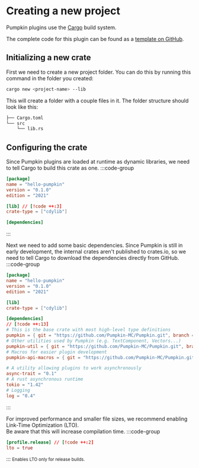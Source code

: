 # Creating a new project

Pumpkin plugins use the [Cargo](https://doc.rust-lang.org/book/ch01-03-hello-cargo.html) build system.

The complete code for this plugin can be found as a [template on GitHub](https://github.com/vyPal/Hello-Pumpkin).

## Initializing a new crate

First we need to create a new project folder. You can do this by running this command in the folder you created:

```bash
cargo new <project-name> --lib
```

This will create a folder with a couple files in it. The folder structure should look like this:

```bash
├── Cargo.toml
└── src
    └── lib.rs
```

## Configuring the crate

Since Pumpkin plugins are loaded at runtime as dynamic libraries, we need to tell Cargo to build this crate as one.
:::code-group

```toml [Cargo.toml]
[package]
name = "hello-pumpkin"
version = "0.1.0"
edition = "2021"

[lib] // [!code ++:3]
crate-type = ["cdylib"]

[dependencies]
```

:::

Next we need to add some basic dependencies. Since Pumpkin is still in early development, the internal crates aren't published to crates.io, so we need to tell Cargo to download the dependencies directly from GitHub.
:::code-group

```toml [Cargo.toml]
[package]
name = "hello-pumpkin"
version = "0.1.0"
edition = "2021"

[lib]
crate-type = ["cdylib"]

[dependencies]
// [!code ++:13]
# This is the base crate with most high-level type definitions
pumpkin = { git = "https://github.com/Pumpkin-MC/Pumpkin.git", branch = "master", package = "pumpkin" } 
# Other utilities used by Pumpkin (e.g. TextComponent, Vectors...)
pumpkin-util = { git = "https://github.com/Pumpkin-MC/Pumpkin.git", branch = "master", package = "pumpkin-util" }
# Macros for easier plugin development
pumpkin-api-macros = { git = "https://github.com/Pumpkin-MC/Pumpkin.git", branch = "master", package = "pumpkin-api-macros" }

# A utility allowing plugins to work asynchronously
async-trait = "0.1"
# A rust asynchronous runtime
tokio = "1.42"
# Logging
log = "0.4"
```

:::

For improved performance and smaller file sizes, we recommend enabling Link-Time Optimization (LTO).  
Be aware that this will increase compilation time.
:::code-group

```toml [Cargo.toml]
[profile.release] // [!code ++:2]
lto = true
```

:::
<small>Enables LTO only for release builds.</small>
